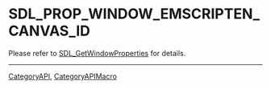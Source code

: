 # SDL_PROP_WINDOW_EMSCRIPTEN_CANVAS_ID

Please refer to [SDL_GetWindowProperties](SDL_GetWindowProperties) for details.

----
[CategoryAPI](CategoryAPI), [CategoryAPIMacro](CategoryAPIMacro)

